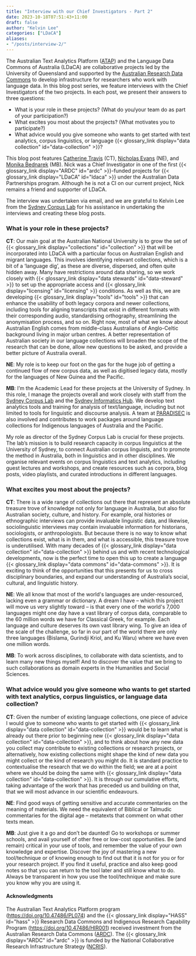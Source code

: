 ```yaml
---
title: "Interview with our Chief Investigators - Part 2"
date: 2023-10-18T07:51:43+11:00
draft: false
author: "Kelvin Lee"
categories: ["LDaCA"]
aliases: 
- "/posts/interview-2/"
---
```


The Australian Text Analytics Platform ([ATAP](https://www.atap.edu.au)) and the Language Data Commons of Australia (LDaCA) are collaborative projects led by the University of Queensland and supported by the [Australian Research Data Commons](https://www.ardc.edu.au) to develop infrastructure for researchers who work with language data. In this blog post series, we feature interviews with the Chief Investigators of the two projects. In each post, we present their answers to three questions:

- What is your role in these projects? (What do you/your team do as part of your participation?)
- What excites you most about the projects? (What motivates you to participate?)
- What advice would you give someone who wants to get started with text analytics, corpus linguistics, or language {{< glossary_link display="data collection" id="data-collection" >}}?

This blog post features [Catherine Travis](https://researchers.anu.edu.au/researchers/travis-ce) (CT), [Nicholas Evans](https://researchprofiles.anu.edu.au/en/persons/nicholas-evans) (NE), and [Monika Bednarek](https://www.sydney.edu.au/arts/about/our-people/academic-staff/monika-bednarek.html) (MB). Nick was a Chief Investigator in one of the first {{< glossary_link display="ARDC" id="ardc" >}}-funded projects for {{< glossary_link display="LDaCA" id="ldaca" >}} under the Australian Data Partnerships program. Although he is not a CI on our current project, Nick remains a friend and supporter of LDaCA.

The interview was undertaken via email, and we are grateful to Kelvin Lee from the [Sydney Corpus Lab](https://sydneycorpuslab.com/) for his assistance in undertaking the interviews and creating these blog posts.

### What is your role in these projects?

**CT**: Our main goal at the Australian National University is to grow the set of {{< glossary_link display="collections" id="collection" >}} that will be incorporated into LDaCA with a particular focus on Australian English and migrant languages. This involves identifying relevant collections, which is a bit of a ‘language dig’, as these are diverse, dispersed, and often quite hidden away. Many have restrictions around data sharing, so we work closely with {{< glossary_link display="data stewards" id="data-steward" >}} to set up the appropriate access and {{< glossary_link display="licensing" id="licensing" >}} conditions. As well as this, we are developing {{< glossary_link display="tools" id="tools" >}} that can enhance the usability of both legacy corpora and newer collections, including tools for aligning transcripts that exist in different formats with their corresponding audio, standardising orthography, streamlining the anonymisation process, and so on. Right now, most of what we know about Australian English comes from middle-class Australians of Anglo-Celtic background living in major urban centres. A better representation of Australian society in our language collections will broaden the scope of the research that can be done, allow new questions to be asked, and provide a better picture of Australia overall.

**NE**: My role is to keep our foot on the gas for the huge job of getting a continued flow of new corpus data, as well as digitised legacy data, mostly for the languages of New Guinea and the Pacific.

**MB**: I’m the Academic Lead for these projects at the University of Sydney. In this role, I manage the projects overall and work closely with staff from the [Sydney Corpus Lab](https://sydneycorpuslab.com/) and the [Sydney Informatics Hub](https://www.sydney.edu.au/research/facilities/sydney-informatics-hub.html). We develop text analytics tools and training for analysis of text/language, including but not limited to tools for linguistic and discourse analysis. A team at [PARADISEC](https://www.paradisec.org.au/) is also involved and contributes to work packages around language collections for Indigenous languages of Australia and the Pacific.

My role as director of the Sydney Corpus Lab is crucial for these projects. The lab’s mission is to build research capacity in corpus linguistics at the University of Sydney, to connect Australian corpus linguists, and to promote the method in Australia, both in linguistics and in other disciplines. We organise relevant events on corpus linguistics and text analytics, including guest lectures and workshops, and create resources such as corpora, blog posts, video playlists, and curated introductions in different languages.

### What excites you most about the projects?

**CT**: There is a wide range of collections out there that represent an absolute treasure trove of knowledge not only for language in Australia, but also for Australian society, culture, and history. For example, oral histories or ethnographic interviews can provide invaluable linguistic data, and likewise, sociolinguistic interviews may contain invaluable information for historians, sociologists, or anthropologists. But because there is no way to know what collections exist, what is in them, and what is accessible, this treasure trove is underutilised. With many decades of {{< glossary_link display="data collection" id="data-collection" >}} behind us and with recent technological developments, now is the perfect time to open this up to create a language {{< glossary_link display="data commons" id="data-commons" >}}. It is exciting to think of the opportunities that this presents for us to cross disciplinary boundaries, and expand our understanding of Australia’s social, cultural, and linguistic history.

**NE**: We all know that most of the world's languages are under-resourced, lacking even a grammar or dictionary. A dream I have – which this project will move us very slightly toward – is that every one of the world's 7,000 languages might one day have a vast library of corpus data, comparable to the 60 million words we have for Classical Greek, for example. Each language and culture deserves its own vast library wing. To give an idea of the scale of the challenge, so far in our part of the world there are only three languages (Bislama, Gurindji Kriol, and Ku Waru) where we have even one million words.

**MB**: To work across disciplines, to collaborate with data scientists, and to learn many new things myself! And to discover the value that we bring to such collaborations as domain experts in the Humanities and Social Sciences.

### What advice would you give someone who wants to get started with text analytics, corpus linguistics, or language data collection?

**CT**: Given the number of existing language collections, one piece of advice I would give to someone who wants to get started with {{< glossary_link display="data collection" id="data-collection" >}} would be to learn what is already out there prior to beginning new {{< glossary_link display="data collection" id="data-collection" >}}, and to think about how any new data you collect may contribute to existing collections or research projects, or alternatively, how existing collections might shape the kind of new data you might collect or the kind of research you might do. It is standard practice to contextualise the research that we do within the field; we are at a point where we should be doing the same with {{< glossary_link display="data collection" id="data-collection" >}}. It is through our cumulative efforts, taking advantage of the work that has preceded us and building on that, that we will most advance in our scientific endeavours.

**NE**: Find good ways of getting sensitive and accurate commentaries on the meaning of materials. We need the equivalent of Biblical or Talmudic commentaries for the digital age – metatexts that comment on what other texts mean.

**MB**: Just give it a go and don’t be daunted! Go to workshops or summer schools, and avail yourself of other free or low-cost opportunities. Be (and remain) critical in your use of tools, and remember the value of your own knowledge and expertise. Discover the joy of mastering a new tool/technique or of knowing enough to find out that it is not for you or for your research project. If you find it useful, practice and also keep good notes so that you can return to the tool later and still know what to do. Always be transparent in how you use the tool/technique and make sure you know why you are using it.

#### Acknowledgments

The Australian Text Analytics Platform program (https://doi.org/10.47486/PL074) and the {{< glossary_link display="HASS" id="hass" >}} Research Data Commons and Indigenous Research Capability Program (https://doi.org/10.47486/HIR001) received investment from the Australian Research Data Commons ([ARDC](https://www.ardc.edu.au)). The {{< glossary_link display="ARDC" id="ardc" >}} is funded by the National Collaborative Research Infrastructure Strategy ([NCRIS](https://www.education.gov.au/ncris)).
